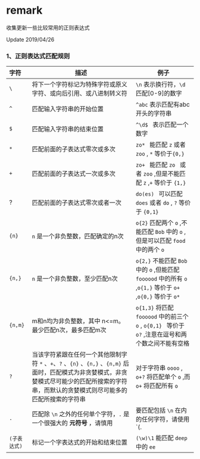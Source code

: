 # remark
收集更新一些比较常用的正则表达式

Update 2019/04/26 

### 1、正则表达式匹配规则

| 字符         | 描述                                                         | 例子                                                         |
| :----------- | ------------------------------------------------------------ | ------------------------------------------------------------ |
| `\`          | 将下一个字符标记为特殊字符或原义字符、或向后引用、或八进制转义符 | `\n` 表示换行符，`\d` 匹配[0-9]的数字                        |
| `^`          | 匹配输入字符串的开始位置                                     | `^abc` 表示匹配有abc开头的字符串                             |
| `$`          | 匹配输入字符串的结束位置                                     | `^\d$ ` 表示匹配一个数字                                     |
| `*`          | 匹配前面的子表达式零次或多次                                 | `zo* ` 能匹配 `z` 或者 `zoo` , `*` 等价于`{0,} `             |
| `+`          | 匹配前面的子表达式一次或多次                                 | `zo+ ` 能匹配 `zo ` 或者 `zoo` ,但是不能匹配 `z` ,`+` 等价于 `{1,} ` |
| ?            | 匹配前面的子表达式零次或者一次                               | `do(es) `  可以匹配 `does` 或者 `do` , `?` 等价于 `{0,1} `   |
| `{n}  `      | `n` 是一个非负整数，匹配确定的n次                            | `o{2}` 匹配两个 `o` ,不能匹配 `Bob` 中的 `o` ,但是可以匹配 `food` 中的两个 `o` |
| `{n,}`       | `n` 是一个非负整数，至少匹配n次                              | `o{2,}` 不能匹配 `Bob` 中的 `o` ,但能匹配 `foooood` 中的所有 `o` ,`o{1,}` 等价于 `o+` ,`o{0,}` 等价于 `o*` |
| `{n,m}`      | m和n均为非负整数，其中 n<=m。最少匹配n次，最多匹配m次        | `o{1,3}` 将匹配 `foooood` 中的前三个 `o` , `o{0,1} ` 等价于 `o?` ,注意在逗号和两个数之间不能有空格 |
| `?`          | 当该字符紧跟在任何一个其他限制字符 `*` 、`+`、`?` 、`{n}` 、`{n,}` 、`{n,m}` 后面时，匹配模式为非贪婪模式，非贪婪模式尽可能少的匹配所搜索的字符串，而默认的贪婪模式则尽可能多的匹配所搜索的字符串 | 对于字符串 `oooo` , `o+?` 将匹配单个 `o` ,而 `o+` 将匹配所有 `o` |
| `.`          | 匹配除 `\n` 之外的任何单个字符，`.` 是一个很强大的 **元符号** ，请慎用 | 要匹配包括 `\n` 在内的任何字符，请使用 `(.|\n)` 的模式，要匹配小数点本身，请使用 `\.` 。`a.e` 能匹配 `nave` 中的 `ave` 或者匹配 `water` 中的 `ate` |
| `(子表达式)` | 标记一个字表达式的开始和结束位置                             | `(\w)\1` 能匹配 `deep` 中的 `ee`                             |

 
